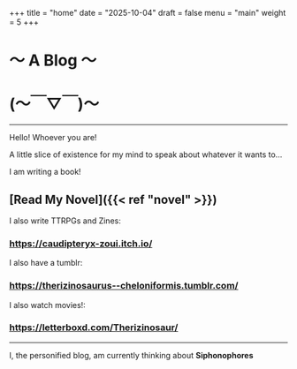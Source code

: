 +++
title = "home"
date = "2025-10-04"
draft = false
menu = "main" 
weight = 5
+++

# 〜 A Blog 〜
# (～￣▽￣)～
---
Hello! 
Whoever you are!

A little slice of existence for my mind to speak about whatever it wants to...

I am writing a book!

## [Read My Novel]({{< ref "novel" >}})

I also write TTRPGs and Zines:
### https://caudipteryx-zoui.itch.io/

I also have a tumblr:  
### https://therizinosaurus--cheloniformis.tumblr.com/

I also watch movies!:
### https://letterboxd.com/Therizinosaur/

---
I, the personified blog, am currently thinking about **Siphonophores**